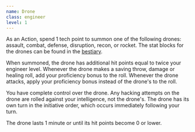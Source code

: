 ```yaml
---
name: Drone
class: engineer
level: 1
---
```

As an Action, spend 1 tech point to summon one of the following drones: assault, combat, defense, disruption, recon, or rocket.
The stat blocks for the drones can be found in the [bestiary](/bestiary).

When summoned, the drone has additional hit points equal to twice your engineer level. Whenever the drone makes a saving
throw, damage or healing roll, add your proficiency bonus to the roll. Whenever the drone attacks, apply your proficiency bonus
instead of the drone's to the roll.

You have complete control over the drone. Any hacking attempts on the drone are rolled against your intelligence, not the drone's.
The drone has its own turn in the initiative order, which occurs immediately following your turn.

The drone lasts 1 minute or until its hit points become 0 or lower.
